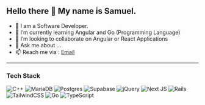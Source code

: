 ## Hello there 👋 My name is Samuel.

- 🔭 I am a Software Developer.
- 🌱 I’m currently learning Angular and Go (Programming Language)
- 👯 I’m looking to collaborate on Angular or React Applications
- 💬 Ask me about ...
- 📫 Reach me via :  [Email](gsammygitau@gmail.com)

---

### Tech Stack
  ![C++](https://img.shields.io/badge/c++-%2300599C.svg?style=for-the-badge&logo=c%2B%2B&logoColor=white)
  ![MariaDB](https://img.shields.io/badge/MariaDB-003545?style=for-the-badge&logo=mariadb&logoColor=white)
  ![Postgres](https://img.shields.io/badge/postgres-%23316192.svg?style=for-the-badge&logo=postgresql&logoColor=white)
  ![Supabase](https://img.shields.io/badge/Supabase-3ECF8E?style=for-the-badge&logo=supabase&logoColor=white)
  ![jQuery](https://img.shields.io/badge/jquery-%230769AD.svg?style=for-the-badge&logo=jquery&logoColor=white)
  ![Next JS](https://img.shields.io/badge/Next-black?style=for-the-badge&logo=next.js&logoColor=white)
  ![Rails](https://img.shields.io/badge/rails-%23CC0000.svg?style=for-the-badge&logo=ruby-on-rails&logoColor=white)
  ![TailwindCSS](https://img.shields.io/badge/tailwindcss-%2338B2AC.svg?style=for-the-badge&logo=tailwind-css&logoColor=white)
  ![Go](https://img.shields.io/badge/go-%2300ADD8.svg?style=for-the-badge&logo=go&logoColor=white)
  ![TypeScript](https://img.shields.io/badge/typescript-%23007ACC.svg?style=for-the-badge&logo=typescript&logoColor=white)
